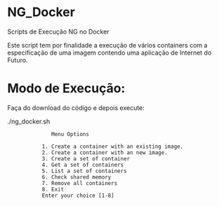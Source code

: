 # NG_Docker
Scripts de Execução NG no Docker

Este script tem por finalidade a execução de vários containers com a especificação de uma imagem contendo uma aplicação de Internet do Futuro.

# Modo de Execução:

Faça do download do código e depois execute:

./ng_docker.sh

                  Menu Options 

               1. Create a container with an existing image.
               2. Create a container with an new image.
               3. Create a set of container
               4. Get a set of containers
               5. List a set of containers
               6. Check shared memory
               7. Remove all containers
               8. Exit
               Enter your choice [1-8] 

